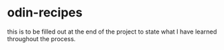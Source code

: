 # odin-recipes

this is to be filled out at the end of the project to state what I have learned throughout the process.
